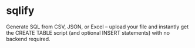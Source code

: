 # sqlify
Generate SQL from CSV, JSON, or Excel – upload your file and instantly get the CREATE TABLE script (and optional INSERT statements) with no backend required.
